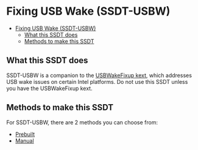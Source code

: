 # Fixing USB Wake (SSDT-USBW)

* [Fixing USB Wake (SSDT-USBW)](#fixing-usb-wake-ssdt-usbw)
  * [What this SSDT does](#what-this-ssdt-does)
  * [Methods to make this SSDT](#methods-to-make-this-ssdt)

## What this SSDT does

SSDT-USBW is a companion to the [USBWakeFixup kext](https://github.com/osy/USBWakeFixup/releases/), which addresses USB wake issues on certain Intel platforms. Do not use this SSDT unless you have the USBWakeFixup kext.

## Methods to make this SSDT

For SSDT-USBW, there are 2 methods you can choose from:

* [Prebuilt](/Universal/usbw-methods/prebuilt.md)
* [Manual](/Universal/usbw-methods/manual.md)
